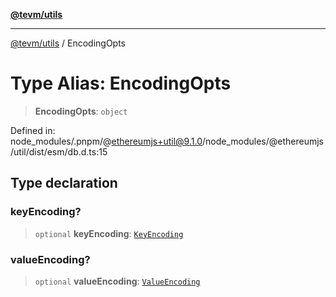 [**@tevm/utils**](../README.md)

***

[@tevm/utils](../globals.md) / EncodingOpts

# Type Alias: EncodingOpts

> **EncodingOpts**: `object`

Defined in: node\_modules/.pnpm/@ethereumjs+util@9.1.0/node\_modules/@ethereumjs/util/dist/esm/db.d.ts:15

## Type declaration

### keyEncoding?

> `optional` **keyEncoding**: [`KeyEncoding`](../enumerations/KeyEncoding.md)

### valueEncoding?

> `optional` **valueEncoding**: [`ValueEncoding`](../enumerations/ValueEncoding.md)
